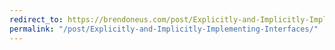 ```yaml
---
redirect_to: https://brendoneus.com/post/Explicitly-and-Implicitly-Implementing-Interfaces/
permalink: "/post/Explicitly-and-Implicitly-Implementing-Interfaces/"
---
```

